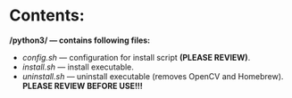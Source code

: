 # Contents:
**/python3/ — contains following files:**

* *config.sh* — configuration for install script **(PLEASE REVIEW)**.
* *install.sh* — install executable.
* *uninstall.sh* — uninstall executable (removes OpenCV and Homebrew). **PLEASE REVIEW BEFORE USE!!!**
